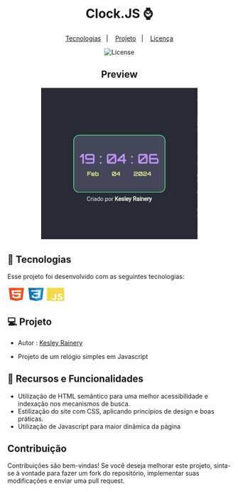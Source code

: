 <h1 align="center"> Clock.JS ⌚</h1>
<p align="center">
  <a href="#-tecnologias">Tecnologias</a>&nbsp;&nbsp;&nbsp;|&nbsp;&nbsp;&nbsp;
  <a href="#-projeto">Projeto</a>&nbsp;&nbsp;&nbsp;|&nbsp;&nbsp;&nbsp;
  <a href="#memo-licença">Licença</a>
</p>
<p align="center">
  <img alt="License" src="https://img.shields.io/static/v1?label=license&message=MIT&color=49AA26&labelColor=000000">
</p>
<div>
<h2 align="center"> Preview </h2>
  <p align="center"><img height="70%" width="70%" src="./src/github/img/preview1.png"></p>
  
</div>

## 🚀 Tecnologias

   <p>Esse projeto foi desenvolvido com as seguintes tecnologias:<br><br>
    <img  alt="HTML" height="30" width="40" src="https://raw.githubusercontent.com/devicons/devicon/master/icons/html5/html5-original.svg">
    <img alt="CSS" height="30" width="40" src="https://raw.githubusercontent.com/devicons/devicon/master/icons/css3/css3-original.svg">
    <img alt="Js" height="30" width="40"src="https://raw.githubusercontent.com/devicons/devicon/master/icons/javascript/javascript-plain.svg">
    </p>
 
## 💻 Projeto
<div>
  <ul>
    <li>Autor : <a href="https://github.com/BerserKess">Kesley Rainery</a></p></li>
    <li><p>Projeto de um relógio simples em Javascript
</p></li>
   </ul>
   
</div>

## 🔧 Recursos e Funcionalidades

<div>
    <ul>
        <li>Utilização de HTML semântico para uma melhor acessibilidade e indexação nos mecanismos de busca.
        </li>
        <li>Estilização do site com CSS, aplicando princípios de design e boas práticas.
        </li>
         <li>Utilização de Javascript para maior dinâmica da página
        </li>
    </ul>
</div>

## Contribuição

<p>Contribuições são bem-vindas! Se você deseja melhorar este projeto, sinta-se à vontade para fazer um fork do repositório, implementar suas modificações e enviar uma pull request.
</p>
